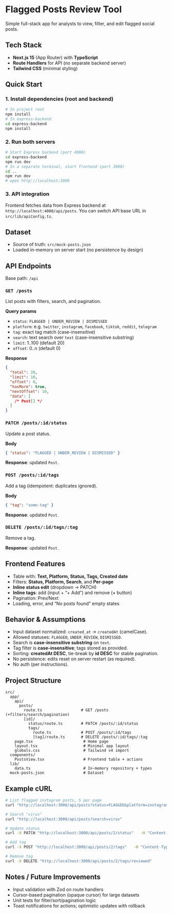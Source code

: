 # Flagged Posts Review Tool

Simple full-stack app for analysts to view, filter, and edit flagged social posts.

## Tech Stack

- **Next.js 15** (App Router) with **TypeScript**
- **Route Handlers** for API (no separate backend server)
- **Tailwind CSS** (minimal styling)

## Quick Start

### 1. Install dependencies (root and backend)
```bash
# In project root
npm install
# In express-backend
cd express-backend
npm install
```

### 2. Run both servers
```bash
# Start Express backend (port 4000)
cd express-backend
npm run dev
# In a separate terminal, start frontend (port 3000)
cd ..
npm run dev
# open http://localhost:3000
```

### 3. API integration
Frontend fetches data from Express backend at `http://localhost:4000/api/posts`.
You can switch API base URL in `src/lib/apiConfig.ts`.

## Dataset

- Source of truth: `src/mock-posts.json`
- Loaded in-memory on server start (no persistence by design)

## API Endpoints

Base path: `/api`

### `GET /posts`

List posts with filters, search, and pagination.

**Query params**

- `status`: `FLAGGED | UNDER_REVIEW | DISMISSED`
- `platform`: e.g. `twitter`, `instagram`, `facebook`, `tiktok`, `reddit`, `telegram`
- `tag`: exact tag match (case-insensitive)
- `search`: text search over `text` (case-insensitive substring)
- `limit`: 1..100 (default 20)
- `offset`: 0..n (default 0)

**Response**

```json
{
  "total": 20,
  "limit": 10,
  "offset": 0,
  "hasMore": true,
  "nextOffset": 10,
  "data": [
    /* Post[] */
  ]
}
```

### `PATCH /posts/:id/status`

Update a post status.

**Body**

```json
{ "status": "FLAGGED | UNDER_REVIEW | DISMISSED" }
```

**Response**: updated `Post`.

### `POST /posts/:id/tags`

Add a tag (idempotent: duplicates ignored).

**Body**

```json
{ "tag": "some-tag" }
```

**Response**: updated `Post`.

### `DELETE /posts/:id/tags/:tag`

Remove a tag.

**Response**: updated `Post`.

## Frontend Features

- Table with: **Text, Platform, Status, Tags, Created date**
- Filters: **Status, Platform, Search**, and **Per-page**
- **Inline status edit** (dropdown → PATCH)
- **Inline tags**: add (input + “+ Add”) and remove (× button)
- Pagination: Prev/Next
- Loading, error, and “No posts found” empty states

## Behavior & Assumptions

- Input dataset normalized: `created_at` → `createdAt` (camelCase).
- Allowed statuses: `FLAGGED`, `UNDER_REVIEW`, `DISMISSED`.
- Search is **case-insensitive substring** on `text`.
- Tag filter is **case-insensitive**; tags stored as provided.
- Sorting: **createdAt DESC**, tie-break by **id DESC** for stable pagination.
- No persistence: edits reset on server restart (as required).
- No auth (per instructions).

## Project Structure

```
src/
  app/
    api/
      posts/
        route.ts                 # GET /posts (+filters/search/pagination)
        [id]/
          status/route.ts        # PATCH /posts/:id/status
          tags/
            route.ts             # POST /posts/:id/tags
            [tag]/route.ts       # DELETE /posts/:id/tags/:tag
    page.tsx                      # Home page
    layout.tsx                    # Minimal app layout
    globals.css                   # Tailwind v4 import
  components/
    PostsView.tsx                 # Frontend table + actions
  lib/
    data.ts                       # In-memory repository + types
  mock-posts.json                 # Dataset
```

## Example cURL

```bash
# List flagged instagram posts, 5 per page
curl "http://localhost:3000/api/posts?status=FLAGGED&platform=instagram&limit=5"

# Search "virus"
curl "http://localhost:3000/api/posts?search=virus"

# Update status
curl -X PATCH "http://localhost:3000/api/posts/2/status"   -H "Content-Type: application/json"   -d '{"status":"DISMISSED"}'

# Add tag
curl -X POST "http://localhost:3000/api/posts/2/tags"   -H "Content-Type: application/json"   -d '{"tag":"reviewed"}'

# Remove tag
curl -X DELETE "http://localhost:3000/api/posts/2/tags/reviewed"
```

## Notes / Future Improvements

- Input validation with Zod on route handlers
- Cursor-based pagination (opaque cursor) for large datasets
- Unit tests for filter/sort/pagination logic
- Toast notifications for actions; optimistic updates with rollback

```

```
